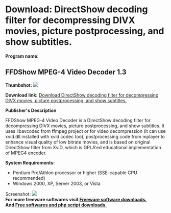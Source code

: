 # Download: DirectShow decoding filter for decompressing DIVX movies, picture postprocessing, and show subtitles.

**Program name:**

## FFDShow MPEG-4 Video Decoder 1.3

  
**Thumbshot:** ![](http://www.freewarefiles.com/screenshot/ffdshow_md.gif)   
  
**Download link:** [Download DirectShow decoding filter for decompressing DIVX movies, picture postprocessing, and show subtitles.](http://freesoftwares.boysofts.com/FFDShow-MPEG-4-Video-Decoder_program_13645.html)  
  


**Publisher's Description**  
  


FFDShow MPEG-4 Video Decoder is a DirectShow decoding filter for decompressing DIVX movies, picture postprocessing, and show subtitles. It uses libavcodec from ffmpeg project or for video decompression (it can use xvid.dll installed with xvid codec too), postprocessing code from mplayer to enhance visual quality of low bitrate movies, and is based on original DirectShow filter from XviD, which is GPLA'ed educational implementation of MPEG4 encoder. 

**System Requirements:**

  * Pentium Pro/Athlon processor or higher (SSE-capable CPU recommended) 
  * Windows 2000, XP, Server 2003, or Vista 

  
  
Screenshot: ![](http://www.freewarefiles.com/screenshot/ffdshow.gif)   
**For more freeware softwares visit [Freeware software downloads.](http://freesoftwares.boysofts.com/)**   
**And [Free softwares and php script downloads.](http://www.boysofts.com/)**
